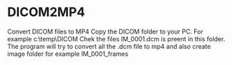 # DICOM2MP4
Convert DICOM files to MP4
Copy the DICOM folder to your PC.
For example c:\temp\DICOM
Chek the files IM_0001.dcm is preent in this folder.
The program will try to convert all the .dcm file to mp4 and also create image folder for example IM_0001_frames
